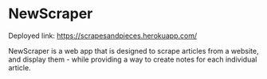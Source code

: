 # NewScraper

Deployed link: https://scrapesandpieces.herokuapp.com/

NewScraper is a web app that is designed to scrape articles from a website, and display them - while providing a way to create notes for each individual article.


